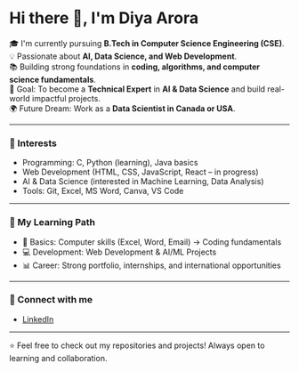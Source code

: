 # Hi there 👋, I'm Diya Arora  

🎓 I'm currently pursuing **B.Tech in Computer Science Engineering (CSE)**.  
💡 Passionate about **AI, Data Science, and Web Development**.  
📚 Building strong foundations in **coding, algorithms, and computer science fundamentals**.  
🎯 Goal: To become a **Technical Expert** in **AI & Data Science** and build real-world impactful projects.  
🌍 Future Dream: Work as a **Data Scientist in Canada or USA**.  

---

### 🚀 Interests  
- Programming: C, Python (learning), Java basics  
- Web Development (HTML, CSS, JavaScript, React – in progress)  
- AI & Data Science (interested in Machine Learning, Data Analysis)  
- Tools: Git, Excel, MS Word, Canva, VS Code  

---

### 📌 My Learning Path  
- 📖 Basics: Computer skills (Excel, Word, Email) → Coding fundamentals  
- 💻 Development: Web Development & AI/ML Projects  
- 📊 Career: Strong portfolio, internships, and international opportunities  

---

### 🔗 Connect with me  
- [LinkedIn](https://www.linkedin.com/in/diya-arora/)  
  

---

⭐️ Feel free to check out my repositories and projects! Always open to learning and collaboration.  
